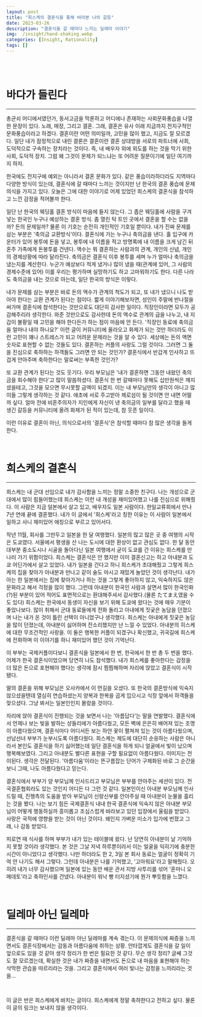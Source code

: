 ```yaml
---
layout: post
title: "희스케의 결혼식을 통해 바라본 나의 갈등"
date: 2023-03-26
description: "결혼식을 갈 때마다 느끼는 딜레마 이야기"
img:  /insight/hand-shaking.webp
categories: [Insight, Rationality]
tags: []
---
```


<br>
<br id="1">

# 바다가 들린다

---

총균쇠 어디에서였던가, 동서고금을 막론하고 어디에나 존재하는 사회문화풍습을 나열한 문장이 있다. 노래, 매장, 그리고 결혼. 그래, 결혼은 유사 이래 지금까지 전지구적인 문화풍습이라고 하겠다. 결혼이란 어떤 의미일까, 고민을 많이 했고, 지금도 잘 모르겠다. 일단 내가 잠정적으로 내린 결론은 결혼이란 결혼 상대방을 서로의 파트너에 사회, 도덕적으로 구속하는 장치라는 것이다. 즉, 내 배우자 외에 외도를 하는 것을 막기 위한 사회, 도덕적 장치. 그럼 왜 그것이 문제가 되느냐는 또 어려운 질문이기에 일단 여기까지 하자.

한국에도 전지구에 예외는 아니라서 결혼 문화가 있다. 같은 풍습이라하더라도 지역마다 다양한 방식이 있는데, 결혼식에 갈 때마다 느끼는 것이지만 난 한국의 결혼 풍습에 문제의식을 가지고 있다. 오늘은 그에 대한 이야기로 어제 있었던 희스케의 결혼식을 참석하고 느낀 감정을 적어볼까 한다.

일단 난 한국의 웨딩홀 결혼 방식이 마음에 들지 않는다. 그 좁은 웨딩홀에 사람을 구겨넣는 한국인 누구나 예상하는 결혼 방식. 좀 열린 탁 트인 곳에서 결혼을 할 수는 없을까? 돈의 문제일까? 물론 이 기호는 순전히 개인적인 기호일 뿐이다. 내가 진짜 문제를 삼는 부분은 '축의금 교환방식'이다. 결혼식에 가는 누구나 축의금을 낸다. 홀 입구에 카운터가 있어 봉투에 돈을 넣고, 봉투에 내 이름을 적고 방명록에 내 이름을 크게 남긴 뒤 혼주 가족에게 돈봉투를 건넨다. 액수는 뭐 결혼하는 사람과의 관계, 개인의 신념, 개인의 경제상황에 따라 달라진다. 축의금은 결혼식 이후 봉투를 세며 누가 얼마나 축의금을 냈는지를 계산한다. 누군가 예상보다 적게 냈거나 많이 냈을 때(관계에 있어, 그 사람의 경제수준에 있어) 이를 우리는 평가하며 실망하기도 하고 고마워하기도 한다. 다른 나라도 축의금을 내는 것으로 아는데, 일단 한국의 방식은 이렇다.

내가 문제를 삼는 부분은 바로 돈의 액수가 관계의 척도가 되고, 또 내가 냈으니 나도 받아야 한다는 교환 관계가 된다는 점이다. 짧게 이야기해보자면, 성인이 주말에 반나절을 써가며 결혼식에 참석한다는 것만으로도 대단히 감사한 일이다. 직장인이라면 모두가 공감해주리라 생각한다. 와준 것만으로도 감사한데 돈의 액수로 관계의 급을 나누고, 내 지갑이 불황일 때 고민을 해야 한다든가 하는 점이 마음에 안 든다. '직장인 동료에 축의금을 얼마나 내야 하나요?' 이런 글이 커뮤니티에 올라오고 화제가 되는 것만 하더라도 이런 고민이 꽤나 스트레스가 되고 어려운 문제라는 것을 알 수 있다. 세상에는 돈의 액면 숫자로 표현할 수 없는 것들도 있다. 결혼하는 커플의 사랑도 그럴 것이다. 그러면 그 둘을 진심으로 축하하는 하객들도 그러면 안 되는 것인가? 결혼식에서 반갑게 인사하고 뜨겁게 안아주며 축하한다는 말로써는 부족한 것인가?

또 교환 관계가 된다는 것도 웃기다. 우리 부모님은 '내가 결혼하면 그동안 내왔던 축의금을 회수해야 한다'고 많이 말씀하셨다. 결혼식 한 번 갈때마다 못해도 십만원씩은 깨지셨을테고, 그것을 모으면 무시못할 금액이 되겠지. 이는 내 부모님만의 생각이 아니고 많이들 그렇게 생각하는 것 같다. 애초에 서로 주고받아 제로섬이 될 것이면 안 내면 어떨까 싶다. 얼마 전에 비혼주의자가 지인에게 자신이 낸 축의금의 일부를 달라고 했을 때 생긴 갈등을 커뮤니티에 올려 화제가 된 적이 있는데, 참 웃픈 일이다.

이런 이유로 결혼이 아닌, 의식으로서의 '결혼식'은 참석할 때마다 참 많은 생각을 들게 한다.

<br id="2">

# 희스케의 결혼식

---

희스케는 내 군대 선임으로 내가 감사함을 느끼는 정말 소중한 친구다. 나는 개성으로 군대에서 많이 힘들어했는데 희스케는 이런 내 개성을 재미있어했고 나를 진심으로 위해줬다. 이 사람은 지금 일본에서 살고 있고, 배우자도 일본 사람이다. 한일교류회에서 만나 7년 연애 끝에 결혼했다. 내가 이 글에서 '희스케'라고 칭한 이유는 이 사람이 일본에서 일하고 사니 재미있어 애칭으로 부르고 있어서다. 

작년 11월, 회사를 그만두고 일본을 한 달 여행했다. 일본의 많고 많은 곳 중 여행의 시작은 도쿄였다. 서울에서 평생을 산 나는 도시에 대한 환상이 없고 관심도 없다. 한 달 동안 대부분 중소도시나 시골을 돌아다닌 일본 여행에서 굳이 도쿄를 간 이유는 희스케를 만나러 가기 위함이었다. 희스케는 결혼식은 안 했지만 이미 결혼신고는 하고 아내분과 도쿄 어딘가에서 살고 있었다. 내가 일본을 간다고 하니 희스케가 초대해줬고 그렇게 희스케의 집을 찾아가 아내분과 만나고 같이 술도 마시고 재밌게 놀았던 것이 생각난다. 내가 아는 한 일본에서는 집에 찾아가거나 하는 것을 그렇게 좋아하지 않고, 익숙하지도 않은 문화라고 해서 걱정을 많이 했다. 그런데 아내분이 한국인 사람과 살면서 많이 한국인화(?)된 부분이 있어 적어도 표면적으로는 환대해주셔서 감사했다.(물론 たてまえ였을 수도 있다) 희스케는 한국에서 동생이 자신을 보기 위해 도쿄에 왔다는 것에 매우 기분이 좋았나보다. 많이 취해서 군대 동료들에게 전화 돌리고 아내에게 짓궂은 농담을 던졌으며 나는 내가 온 것이 틀린 선택이 아니었구나 생각했다. 희스케는 아내에게 짓궂은 농담을 많이 던졌는데, 아내분이 싫어하며 잔소리했지만 난 느낄 수 있었다. 아내분의 히스케에 대한 무조건적인 사랑을. 이 둘은 행복한 커플이 되겠구나 확신했고, 귀국길에 희스케에 전화하며 이 이야기를 하니 재미있어 했던 것이 기억난다.

이 부부는 국제커플이다보니 결혼식을 일본에서 한 번, 한국에서 한 번 총 두 번을 했다. 어제가 한국 결혼식이었으며 당연히 나도 참석했다. 내가 희스케를 좋아한다는 감정을 더 많은 돈으로 포현해야 했다는 생각에 잠시 찜찜해하며 자리에 앉았고 결혼식이 시작됐다.

딸의 결혼을 위해 부모님은 오사카에서 이 먼길을 오셨다. 또 한국의 결혼방식에 익숙지 않으셨을텐데 열심히 연습하셨는지 양복과 한복을 곱게 입으시고 식장 앞에서 하객들을 맞으셨다. 그냥 봐서는 일본인인지 몰랐을 것이다.


자리에 앉아 결혼식이 진행되는 것을 보면서 나는 '아름답다'는 말을 연발했다. 결혼식에서 언제나 보는 빛을 발하는 샹들리에가 아름다웠고, 모든 벽에 은은히 배어져 있는 조명이 아름다웠으며, 결혼식마다 어디서든 보는 하얀 꽃이 펼쳐져 있는 것이 아름다웠으며, 선남선녀 부부가 눈부시도록 아름다웠다. 희스케는 제도에 대단히 순응하는 사람은 아니라서 본인도 결혼식을 하기 싫어했는데 일단 결혼식을 하게 되니 얼굴에서 빛이 났으며 행복해보였다. 그리고 아내분도 별다른 표현을 구할 필요없이 아름다웠다. 이미지는 전이된다. 생각은 전달된다. '아름다움'이라는 뜬구름잡는 단어가 구체화된 바로 그 순간을 보니 그때, 나도 아름다웠다고 믿는다.

결혼식에서 부부가 양 부모님께 인사드리고 부모님은 부부를 안아주는 세션이 있다. 전국결혼협회라도 있는 것인지 어디든 다 그런 것 같다. 일본인이신 아내분 부모님께 인사드릴 때, 진행측의 도움을 받아 부모님이 신랑신부를 안아주실 때 아내분이 눈물을 흘리는 것을 봤다. 나는 보기 힘든 국제결혼식 내내 한국 결혼식에 익숙지 않은 아내분 부모님이 어떻게 행동하실까 흥미롭고 조심스럽게 바라보고 있던 입장에서 울림을 받았다. 사랑은 국적에 영향을 받는 것이 아닌 것이다. 왜인지 가벼운 미소가 입가에 번졌고 그래, 나 감동 받았다.


피로연 때 식사를 하며 부부가 내가 있는 테이블에 왔다. 난 당연히 아내분이 날 기억하지 못할 것이라 생각했다. 본 것은 그날 저녁 하루뿐이라서 이는 얼굴을 익히기에 충분한 시간이 아니었다고 생각했다. 나만 하더라도 한 2, 3일 본 회사 동료는 얼굴이 정확히 기억 안 나기도 해서 그렇다. 그런데 아내분은 나를 기억했고, '고마워요'라고 말해줬다. 오히려 내가 너무 감사했으며 일본에 있는 동안 배운 관서 지방 사투리를 섞어 '혼마니 오메데토'라고 축하인사를 건넸다. 아내분이 워낙 빵 터지셨기에 뭔가 뿌듯함을 느꼈다.


<br id="3">

# 딜레마 아닌 딜레마

---

결혼식을 갈 때마다 이런 딜레마 아닌 딜레마를 계속 겪는다. 이 문제의식에 짜증을 느끼면서도 결혼식장에서는 감동과 아름다움에 취하는 상황. 안타깝게도 결혼식을 갈 일이 앞으로도 있을 것 같아 생각 정리가 한 번은 필요한 것 같다. 무슨 생각 정리? 글쎄 그것도 잘 모르겠는데, 확실한 것은 내가 짜증을 내면서도 돈으로 내 마음을 표현해야 하는 삭막한 관습을 따르리라는 것을. 그리고 결혼식에서 여러 빛나는 감정을 느끼리라는 것을...

<br>

이 글은 반은 희스케에게 바치는 글이다. 희스케에게 정말 축하한다고 전하고 싶다. 물론 이 글의 링크는 보내지 않을 생각이다.

